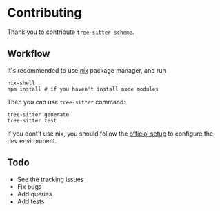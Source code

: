 # Contributing

Thank you to contribute `tree-sitter-scheme`.

## Workflow

It's recommended to use [nix](https://nixos.org/) package manager, and run

```shell
nix-shell
npm install # if you haven't install node modules
```

Then you can use `tree-sitter` command:

```shell
tree-sitter generate
tree-sitter test
```

If you dont't use nix, you should follow the [official setup](https://tree-sitter.github.io/tree-sitter/creating-parsers) to configure the dev environment.

## Todo

* See the tracking issues
* Fix bugs
* Add queries
* Add tests

